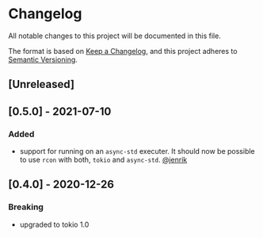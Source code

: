 # Changelog

All notable changes to this project will be documented in this file.

The format is based on [Keep a Changelog](https://keepachangelog.com/en/1.1.0/),
and this project adheres to [Semantic Versioning](https://semver.org/spec/v2.0.0.html).

## [Unreleased]

## [0.5.0] - 2021-07-10

### Added
- support for running on an `async-std` executer. It should now be possible to use `rcon` with both, `tokio` and `async-std`. [@jenrik](https://github.com/jenrik)

## [0.4.0] - 2020-12-26

### Breaking
- upgraded to tokio 1.0
